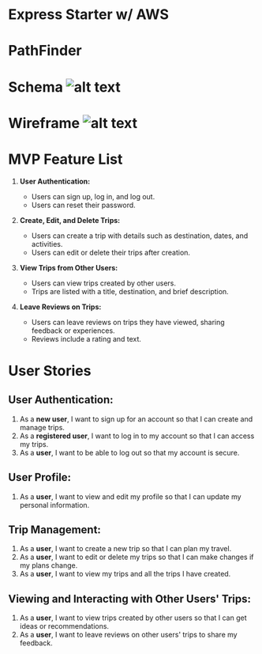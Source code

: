 # Express Starter w/ AWS

# PathFinder

# Schema ![alt text](images/Screenshot%202025-02-18%20at%2011.30.21 AM.png)


# Wireframe ![alt text](images/Screenshot%202025-02-18%20at%2011.40.50 AM.png)

# MVP Feature List

1. **User Authentication:**
   - Users can sign up, log in, and log out.
   - Users can reset their password.

2. **Create, Edit, and Delete Trips:**
   - Users can create a trip with details such as destination, dates, and activities.
   - Users can edit or delete their trips after creation.

3. **View Trips from Other Users:**
   - Users can view trips created by other users.
   - Trips are listed with a title, destination, and brief description.

4. **Leave Reviews on Trips:**
   - Users can leave reviews on trips they have viewed, sharing feedback or experiences.
   - Reviews include a rating and text.

# User Stories

## User Authentication:
1. As a **new user**, I want to sign up for an account so that I can create and manage trips.
2. As a **registered user**, I want to log in to my account so that I can access my trips.
3. As a **user**, I want to be able to log out so that my account is secure.

## User Profile:
1. As a **user**, I want to view and edit my profile so that I can update my personal information.

## Trip Management:
1. As a **user**, I want to create a new trip so that I can plan my travel.
2. As a **user**, I want to edit or delete my trips so that I can make changes if my plans change.
3. As a **user**, I want to view my trips and all the trips I have created.

## Viewing and Interacting with Other Users' Trips:
1. As a **user**, I want to view trips created by other users so that I can get ideas or recommendations.
2. As a **user**, I want to leave reviews on other users' trips to share my feedback.
